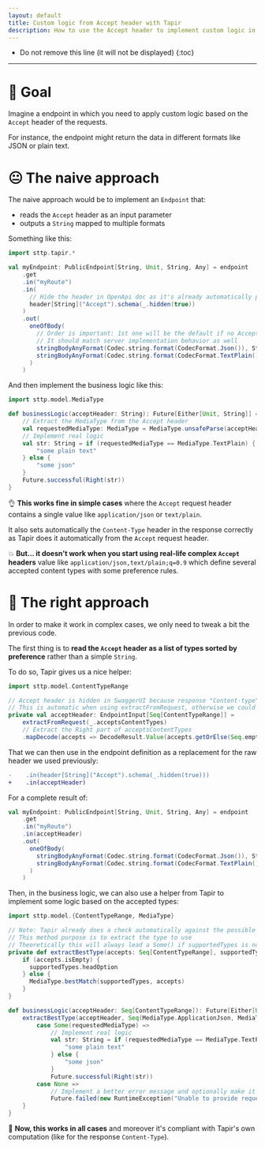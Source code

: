 ```yaml
---
layout: default
title: Custom logic from Accept header with Tapir
description: How to use the Accept header to implement custom logic in a Tapir endpoint?
---
```


* Do not remove this line (it will not be displayed)
{:toc}

-----

# 🎯 Goal

Imagine a endpoint in which you need to apply custom logic based on the `Accept` header of the requests.

For instance, the endpoint might return the data in different formats like JSON or plain text.

# 😐 The naive approach

The naive approach would be to implement an `Endpoint` that:
- reads the `Accept` header as an input parameter
- outputs a `String` mapped to multiple formats

Something like this:
```scala
import sttp.tapir.*

val myEndpoint: PublicEndpoint[String, Unit, String, Any] = endpoint
    .get
    .in("myRoute")
    .in(
      // Hide the header in OpenApi doc as it's already automatically provided due to the response Content-Type choices
      header[String]("Accept").schema(_.hidden(true))
    )
    .out(
      oneOfBody(
        // Order is important: 1st one will be the default if no Accept header provided
        // It should match server implementation behavior as well
        stringBodyAnyFormat(Codec.string.format(CodecFormat.Json()), StandardCharsets.UTF_8),
        stringBodyAnyFormat(Codec.string.format(CodecFormat.TextPlain()), StandardCharsets.UTF_8)
      )
    )
```

And then implement the business logic like this:
```scala
import sttp.model.MediaType

def businessLogic(acceptHeader: String): Future[Either[Unit, String]] = {
    // Extract the MediaType from the Accept header
    val requestedMediaType: MediaType = MediaType.unsafeParse(acceptHeader)
    // Implement real logic
    val str: String = if (requestedMediaType == MediaType.TextPlain) {
        "some plain text"
    } else {
        "some json"
    }
    Future.successful(Right(str))
}
```

👌 **This works fine in simple cases** where the `Accept` request header contains a single value like `application/json` or `text/plain`.

It also sets automatically the `Content-Type` header in the response correctly as Tapir does it automatically from the `Accept` request header.

💥 **But... it doesn't work when you start using real-life complex `Accept` headers** value like `application/json,text/plain;q=0.9` which define several accepted content types with some preference rules.

# 🤯 The right approach

In order to make it work in complex cases, we only need to tweak a bit the previous code.

The first thing is to **read the `Accept` header as a list of types sorted by preference** rather than a simple `String`.

To do so, Tapir gives us a nice helper:

```scala
import sttp.model.ContentTypeRange

// Accept header is hidden in SwaggerUI because response "Content-type" can be chosen in the UI and sets it implicitly
// This is automatic when using extractFromRequest, otherwise we could have used .schema(_.copy(hidden = true))
private val acceptHeader: EndpointInput[Seq[ContentTypeRange]] = 
    extractFromRequest(_.acceptsContentTypes)
    // Extract the Right part of acceptsContentTypes
    .mapDecode(accepts => DecodeResult.Value(accepts.getOrElse(Seq.empty)))(Right(_))
```

That we can then use in the endpoint definition as a replacement for the raw header we used previously:

```diff
-    .in(header[String]("Accept").schema(_.hidden(true)))
+    .in(acceptHeader)
```

For a complete result of:
```scala
val myEndpoint: PublicEndpoint[String, Unit, String, Any] = endpoint
    .get
    .in("myRoute")
    .in(acceptHeader)
    .out(
      oneOfBody(
        stringBodyAnyFormat(Codec.string.format(CodecFormat.Json()), StandardCharsets.UTF_8),
        stringBodyAnyFormat(Codec.string.format(CodecFormat.TextPlain()), StandardCharsets.UTF_8)
      )
    )
```

Then, in the business logic, we can also use a helper from Tapir to implement some logic based on the accepted types:

```scala
import sttp.model.{ContentTypeRange, MediaType}

// Note: Tapir already does a check automatically against the possible output types defined in the endpoint
// This method purpose is to extract the type to use
// Theoretically this will always lead a Some() if supportedTypes is not empty
private def extractBestType(accepts: Seq[ContentTypeRange], supportedTypes: Seq[MediaType]): Option[MediaType] = {
    if (accepts.isEmpty) {
      supportedTypes.headOption
    } else {
      MediaType.bestMatch(supportedTypes, accepts)
    }
}

def businessLogic(acceptHeader: Seq[ContentTypeRange]): Future[Either[Unit, String]] = {
    extractBestType(acceptHeader, Seq(MediaType.ApplicationJson, MediaType.TextPlain)) match {
        case Some(requestedMediaType) =>
            // Implement real logic
            val str: String = if (requestedMediaType == MediaType.TextPlain) {
                "some plain text"
            } else {
                "some json"
            }
            Future.successful(Right(str))
        case None =>
            // Implement a better error message and optionally make it go in the error channel
            Future.failed(new RuntimeException("Unable to provide requested type"))
    }
}
```

🚀 **Now, this works in all cases** and moreover it's compliant with Tapir's own computation (like for the response `Content-Type`).

